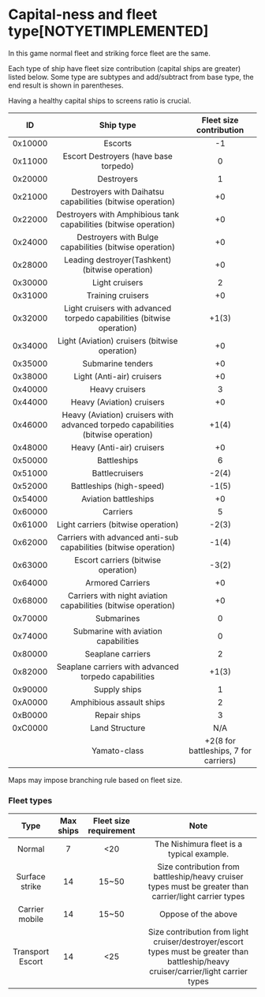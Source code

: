 # Capital-ness and fleet type[NOTYETIMPLEMENTED]

In this game normal fleet and striking force fleet are the same.

Each type of ship have fleet size contribution (capital ships are greater) listed below. Some type are subtypes and add/subtract from base type, the end result is shown in parentheses.

Having a healthy capital ships to screens ratio is crucial.

|    ID    |                          Ship type                           | Fleet size contribution |
| :------: | :----------------------------------------------------------: | :--------: |
| 0x10000  |                           Escorts                            | -1 |
| 0x11000  |            Escort Destroyers (have base torpedo)             | 0 |
| 0x20000  |                          Destroyers                          | 1 |
| 0x21000  |  Destroyers with Daihatsu capabilities (bitwise operation)   | +0 |
| 0x22000  | Destroyers with Amphibious tank capabilities (bitwise operation) | +0 |
| 0x24000  |    Destroyers with Bulge capabilities (bitwise operation)    | +0 |
| 0x28000  |       Leading destroyer(Tashkent) (bitwise operation)        | +0 |
| 0x30000  |                        Light cruisers                        | 2 |
| 0x31000  |                      Training cruisers                       | +0 |
| 0x32000  | Light cruisers with advanced torpedo capabilities (bitwise operation) | +1(3) |
| 0x34000  |        Light (Aviation) cruisers (bitwise operation)         | +0 |
| 0x35000 |                      Submarine tenders                       | +0 |
| 0x38000  |                  Light (Anti-air) cruisers                   | +0 |
| 0x40000  |                        Heavy cruisers                        | 3 |
| 0x44000  |                  Heavy (Aviation) cruisers                   | +0 |
| 0x46000  | Heavy (Aviation) cruisers with advanced torpedo capabilities (bitwise operation) | +1(4) |
| 0x48000  |                  Heavy (Anti-air) cruisers                   | +0 |
| 0x50000  |                         Battleships                          | 6 |
| 0x51000  |                        Battlecruisers                        | -2(4) |
| 0x52000  |                   Battleships (high-speed)                   | -1(5) |
| 0x54000  |                     Aviation battleships                     | +0 |
| 0x60000  |                           Carriers                           | 5 |
| 0x61000  |              Light carriers (bitwise operation)              | -2(3) |
| 0x62000  | Carriers with advanced anti-sub capabilities (bitwise operation) | -1(4) |
| 0x63000  |             Escort carriers (bitwise operation)              | -3(2) |
| 0x64000  |                       Armored Carriers                       | +0 |
| 0x68000  | Carriers with night aviation capabilities (bitwise operation) | +0 |
| 0x70000  |                          Submarines                          | 0 |
| 0x74000  |             Submarine with aviation capabilities  | 0 |
| 0x80000  |                      Seaplane carriers                       | 2 |
| 0x82000  | Seaplane carriers with advanced torpedo capabilities | +1(3) |
| 0x90000  |                         Supply ships                         | 1 |
| 0xA0000  |                   Amphibious assault ships                   | 2 |
| 0xB0000  |                         Repair ships                         | 3 |
| 0xC0000  |                        Land Structure                        | N/A |
|  | Yamato-class | +2(8 for battleships, 7 for carriers) |

Maps may impose branching rule based on fleet size.

### Fleet types

|       Type       | Max ships | Fleet size requirement |                             Note                             |
| :--------------: | :-------: | :--------------------: | :----------------------------------------------------------: |
|      Normal      |     7     |          <20           |          The Nishimura fleet is a typical example.           |
|  Surface strike  |    14     |         15~50          | Size contribution from battleship/heavy cruiser types must be greater than carrier/light carrier types |
|  Carrier mobile  |    14     |         15~50          |                     Oppose of the above                      |
| Transport Escort |    14     |          <25           | Size contribution from light cruiser/destroyer/escort types must be greater than battleship/heavy cruiser/carrier/light carrier types |

